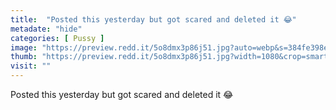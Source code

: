 ```yaml
---
title:  "Posted this yesterday but got scared and deleted it 😂"
metadate: "hide"
categories: [ Pussy ]
image: "https://preview.redd.it/5o8dmx3p86j51.jpg?auto=webp&s=384fe398e278975e58307cb45d30c45791e04ebc"
thumb: "https://preview.redd.it/5o8dmx3p86j51.jpg?width=1080&crop=smart&auto=webp&s=d3380cabda62825c4e79f99f0d8e7787f2188c28"
visit: ""
---
```

Posted this yesterday but got scared and deleted it 😂
